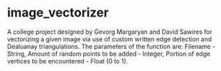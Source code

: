 # image_vectorizer

A college project designed by Gevorg Margaryan and David Sawires for vectorizing a given image via use of custom written edge detection and Dealuanay triangulations.
The parameters of the function are:
  Filename - String,
  Amount of random points to be added - Integer,
  Portion of edge vertices to be encountered - Float (0 to 1).
